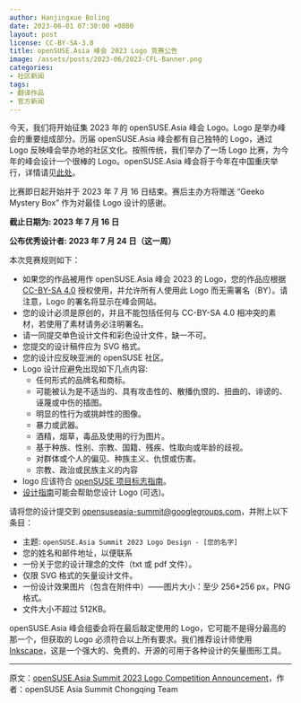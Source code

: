 ```yaml
---
author: Hanjingxue Boling
date: 2023-06-01 07:30:00 +0800
layout: post
license: CC-BY-SA-3.0
title: openSUSE.Asia 峰会 2023 Logo 竞赛公告
image: /assets/posts/2023-06/2023-CFL-Banner.png
categories:
- 社区新闻
tags:
- 翻译作品
- 官方新闻
---
```


今天，我们将开始征集 2023 年的 openSUSE.Asia 峰会 Logo。Logo 是举办峰会的重要组成部分。历届 openSUSE.Asia 峰会都有自己独特的 Logo，通过 Logo 反映峰会举办地的社区文化。按照传统，我们举办了一场 Logo 比赛，为今年的峰会设计一个很棒的 Logo。openSUSE.Asia 峰会将于今年在中国重庆举行，详情请见[此处]。

[此处]: https://suse.org.cn/%E7%A4%BE%E5%8C%BA%E6%96%B0%E9%97%BB/2023/05/21/openSUSE.Asia-%E5%B3%B0%E4%BC%9A-2023-%E5%85%AC%E5%91%8A.html

比赛即日起开始并于 2023 年 7 月 16 日结束。赛后主办方将赠送 “Geeko Mystery Box” 作为对最佳 Logo 设计的感谢。

**截止日期为: 2023 年 7 月 16 日**

**公布优秀设计者: 2023 年 7 月 24 日（这一周）**

本次竞赛规则如下：

- 如果您的作品被用作 openSUSE.Asia 峰会 2023 的 Logo，您的作品应根据 [CC-BY-SA 4.0][CC0] 授权使用，并允许所有人使用此 Logo 而无需署名（BY）。请注意，Logo 的署名将显示在峰会网站。
- 您的设计必须是原创的，并且不能包括任何与 CC-BY-SA 4.0 相冲突的素材，若使用了素材请务必注明署名。
- 请一同提交单色设计文件和彩色设计文件，缺一不可。
- 您提交的设计稿件应为 SVG 格式。
- 您的设计应反映亚洲的 openSUSE 社区。
- Logo 设计应避免出现如下几点内容:
    - 任何形式的品牌名和商标。  
    - 可能被认为是不适当的、具有攻击性的、散播仇恨的、扭曲的、诽谤的、诬蔑或中伤的插图。  
    - 明显的性行为或挑衅性的图像。  
    - 暴力或武器。  
    - 酒精，烟草，毒品及使用的行为图片。  
    - 基于种族、性别、宗教、国籍、残疾、性取向或年龄的歧视。  
    - 对群体或个人的偏见、种族主义、仇恨或伤害。  
    - 宗教、政治或民族主义的内容   
-  logo 应该符合 [openSUSE 项目标志指南]。
- [设计指南]可能会帮助您设计 Logo (可选)。

[openSUSE 项目标志指南]: https://en.opensuse.org/File:OpenSUSE_Trademark_Guidelines.pdf
[CC0]: https://creativecommons.org/licenses/by-sa/4.0/
[设计指南]: https://opensuse.github.io/branding-guidelines/

请将您的设计提交到 [opensuseasia-summit@googlegroups.com][mail]，并附上以下条目：

[mail]: (mailto:opensuseasia-summit@googlegroups.com)

- 主题: `openSUSE.Asia Summit 2023 Logo Design - [您的名字]`
- 您的姓名和邮件地址，以便联系
- 一份关于您的设计理念的文件（txt 或 pdf 文件）。
- 仅限 SVG 格式的矢量设计文件。
- 一份设计效果图片（包含在附件中）——图片大小：至少 256*256 px，PNG 格式。
- 文件大小不超过 512KB。

openSUSE.Asia 峰会组委会将在最后敲定使用的 Logo，它可能不是得分最高的那一个，但获取的 Logo 必须符合以上所有要求。我们推荐设计师使用 [Inkscape]，这是一个强大的、免费的、开源的可用于各种设计的矢量图形工具。

[Inkscape]: https://inkscape.org/

------

原文：[openSUSE.Asia Summit 2023 Logo Competition Announcement](https://news.opensuse.org/2023/06/01/openSUSE-Asia-2023-CFL/)，作者：openSUSE Asia Summit Chongqing Team
